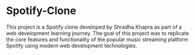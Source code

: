 # Spotify-Clone
This project is a Spotify clone developed by Shradha Khapra as part of a web development learning journey. The goal of this project was to replicate the core features and functionality of the popular music streaming platform Spotify using modern web development technologies.
